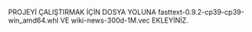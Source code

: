 PROJEYİ ÇALIŞTIRMAK İÇİN DOSYA YOLUNA 
fasttext-0.9.2-cp39-cp39-win_amd64.whl VE wiki-news-300d-1M.vec EKLEYİNİZ.
